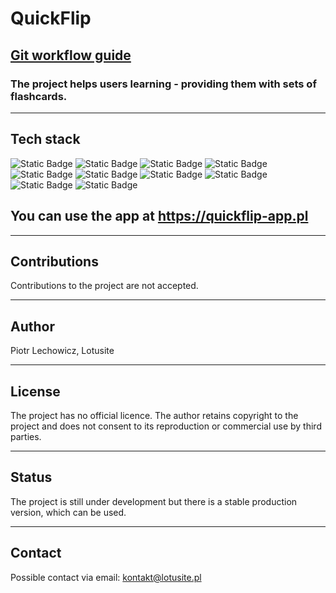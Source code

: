# QuickFlip
## [Git workflow guide](./docs/git-workflow.md)

### The project helps users learning - providing them with sets of flashcards.

---
## Tech stack

![Static Badge](https://img.shields.io/badge/Next.js-%23000000?style=for-the-badge&logo=nextdotjs&labelColor=black) ![Static Badge](https://img.shields.io/badge/TypeScript-%233178C6?style=for-the-badge&logo=typescript&labelColor=black) ![Static Badge](https://img.shields.io/badge/Prisma-%232D3748?style=for-the-badge&logo=prisma&labelColor=black) ![Static Badge](https://img.shields.io/badge/Tailwind%20CSS-%2306B6D4?style=for-the-badge&logo=tailwindcss&labelColor=black) ![Static Badge](https://img.shields.io/badge/React%20Hook%20Form-%23EC5990?style=for-the-badge&logo=reacthookform&labelColor=black) ![Static Badge](https://img.shields.io/badge/shadcn/ui-%23000000?style=for-the-badge&logo=shadcnui&labelColor=black) ![Static Badge](https://img.shields.io/badge/Cypress-%2369D3A7?style=for-the-badge&logo=cypress&labelColor=black) ![Static Badge](https://img.shields.io/badge/Jest-%23C21325?style=for-the-badge&logo=jest&labelColor=black) ![Static Badge](https://img.shields.io/badge/ElevenLabs-%23000000?style=for-the-badge&logo=elevenlabs&labelColor=black) ![Static Badge](https://img.shields.io/badge/PostgreSQL-%234169E1?style=for-the-badge&logo=postgresql&labelColor=black)


## You can use the app at https://quickflip-app.pl

---
## Contributions

Contributions to the project are not accepted.

---
## Author

Piotr Lechowicz, Lotusite

---
## License

The project has no official licence. The author retains copyright to the project and does not consent to its reproduction or commercial use by third parties.

---
## Status

The project is still under development but there is a stable production version, which can be used.

---
## Contact

Possible contact via email: kontakt@lotusite.pl
